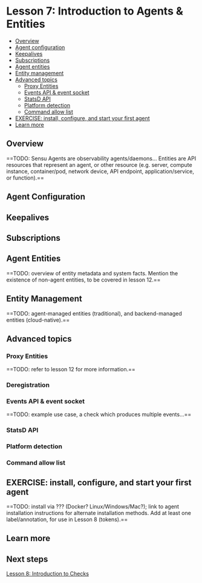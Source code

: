 # Lesson 7: Introduction to Agents & Entities 

- [Overview](#overview)
- [Agent configuration](#agent-configuration)
- [Keepalives](#keepalives)
- [Subscriptions](#subscriptions)
- [Agent entities](#agent-entities)
- [Entity management](#entity-management)
- [Advanced topics](#advanced-topics)
  - [Proxy Entities](#proxy-entities)
  - [Events API & event socket](#events-api--event-socket)
  - [StatsD API](#statsd-api)
  - [Platform detection](#platform-detection)
  - [Command allow list](#command-allow-list)
- [EXERCISE: install, configure, and start your first agent](#install-configure-and-start-your-first-agent)
- [Learn more](#learn-more)

## Overview 

==TODO: Sensu Agents are observability agents/daemons... Entities are API resources that represent an agent, or other resource (e.g. server, compute instance, container/pod, network device, API endpoint, application/service, or function).==

## Agent Configuration 

## Keepalives 

## Subscriptions 

## Agent Entities

==TODO: overview of entity metadata and system facts.
Mention the existence of non-agent entities, to be covered in lesson 12.== 

## Entity Management 

==TODO: agent-managed entities (traditional), and backend-managed entities (cloud-native).== 

## Advanced topics 

### Proxy Entities

==TODO: refer to lesson 12 for more information.== 

### Deregistration 

### Events API & event socket 

==TODO: example use case, a check which produces multiple events...==

### StatsD API

### Platform detection 

### Command allow list 

## EXERCISE: install, configure, and start your first agent 

==TODO: install via ??? (Docker? Linux/Windows/Mac?); 
link to agent installation instructions for alternate installation methods.
Add at least one label/annotation, for use in Lesson 8 (tokens).==

## Learn more 

## Next steps 

[Lesson 8: Introduction to Checks](../08/README.md#readme)
